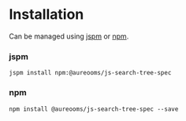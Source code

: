 # Installation
Can be managed using
[jspm](http://jspm.io)
or [npm](https://github.com/npm/npm).

### jspm
```terminal
jspm install npm:@aureooms/js-search-tree-spec
```

### npm
```terminal
npm install @aureooms/js-search-tree-spec --save
```
